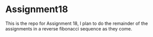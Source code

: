 # Assignment18
This is the repo for Assignment 18, I plan to do the remainder of the  assignments in a reverse fibonacci sequence as they come.

